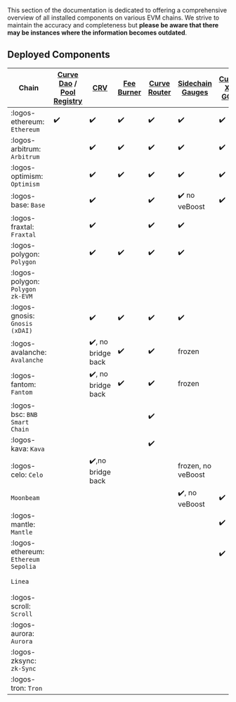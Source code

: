This section of the documentation is dedicated to offering a comprehensive overview of all installed components on various EVM chains. We strive to maintain the accuracy and completeness but **please be aware that there may be instances where the information becomes outdated**.

## **Deployed Components**

| Chain | [Curve Dao](deployed-contracts.md#curve-dao) / [Pool Registry](deployed-contracts.md#pool-registry) | [CRV](deployed-contracts.md#curve-dao) | [ Fee Burner](deployed-contracts.md#fee-burner) | [Curve Router](deployed-contracts.md#curve-router) | [Sidechain Gauges ](deployed-contracts.md#evm-sidechain-gauges)  | [Curve X-GOV ](deployed-contracts.md#curve-x-gov) | [Stableswap-NG](deployed-contracts.md#stableswap-ng) | [TwoCrypto-NG](deployed-contracts.md#twocrypto-ng) | [Tricrypto-NG](deployed-contracts.md#tricrypto-ng) | [StableCalcZap](deployed-contracts.md#stablecalczap) | [CryptoCalcZap](deployed-contracts.md#cryptocalczap) | [DepositAndStake Zap](deployed-contracts.md#depositandstake-zap) | [crvUSD](deployed-contracts.md#curve-stablecoin) | [lending (soon)](deployed-contracts.md#lending) |
| ----------- | ----------- |----------- |----------- |----------- |----------- |----------- |----------- |----------- |----------- |----------- |----------- |----------- | ----------- | ----------- |
| :logos-ethereum: `Ethereum`       | ✔️ | ✔️ | ✔️ | ✔️ | ✔️ | ✔️ | ✔️ | ✔️ | enabled | ✔️ | ✔️ | ✔️ | mint |   |
| :logos-arbitrum: `Arbitrum`       |   | ✔️ | ✔️ | ✔️ | ✔️ | ✔️ | ✔️ | ✔️ | disable, enabled | ✔️ | ✔️ | ✔️ | ✔️ |   |
| :logos-optimism: `Optimism`       |   | ✔️ | ✔️ | ✔️ | ✔️ | ✔️ | ✔️ | ✔️ | disable, enabled | ✔️ | ✔️ | ✔️ | ✔️ |   |
| :logos-base: `Base`               |   | ✔️ |   | ✔️ | ✔️ no veBoost | ✔️ | ✔️ | ✔️ | disable, enabled | ✔️ | ✔️ | ✔️ | ✔️ |   |
| :logos-fraxtal: `Fraxtal`                         |   | ✔️ |   | ✔️ | ✔️ |   | ✔️ | ✔️ | disable, enabled | ✔️ | ✔️ | ✔️ |   |   |
| :logos-polygon: `Polygon`         |   | ✔️ | ✔️ | ✔️ | ✔️ |   | ✔️ | ✔️ | disable, enabled | ✔️ | ✔️ | ✔️ |   |   |
| :logos-polygon: `Polygon zk-EVM`  |   |   |   |   |   |   | ✔️ | ✔️ | disable, enabled |   |   |   | ✔️ |   |
| :logos-gnosis: `Gnosis (xDAI)`    |   | ✔️ | ✔️ | ✔️ | ✔️ |   | ✔️ | ✔️ | disable, enabled | ✔️ | ✔️ | ✔️ | ✔️ |   |
| :logos-avalanche: `Avalanche`     |   | ✔️, no bridge back | ✔️  | ✔️ | frozen |   | ✔️ | ✔️ | disable, enabled | ✔️ | ✔️ | ✔️ | ✔️ |   |
| :logos-fantom: `Fantom`           |   | ✔️, no bridge back  | ✔️  | ✔️ | frozen |   | ✔️ | ✔️ | disable, enabled | ✔️ | ✔️ | ✔️ | ✔️ |   |
| :logos-bsc: `BNB Smart Chain`     |   |   |  | ✔️ |   |   | ✔️ | ✔️ | disable, enabled | ✔️ | ✔️ | ✔️ | ? |   |
| :logos-kava: `Kava`               |   |   |  | ✔️ |   |   | ✔️ | ✔️ | disable, enabled | ✔️ | ✔️ | ✔️ |   |   |
| :logos-celo: `Celo`               |   | ✔️,no bridge back |   |   | frozen, no veBoost |   | ✔️ | ✔️ | disable, enabled | ✔️ | ✔️ |   |   |   |
| `Moonbeam`                        |   |   |   |   | ✔️, no veBoost | ✔️ |   |   |   |   |   |   |   |   |
| :logos-mantle: `Mantle`           |   |   |   |   |   | ✔️ | ✔️ | ✔️ | disable, enabled |   |   |   |   |   |
|:logos-ethereum: `Ethereum Sepolia`|   |   |   |   |   | ✔️ | ✔️ | ✔️ | disable, enabled |   |   |   |   |   |
| `Linea`                           |   |   |   |   |   |   | ✔️ | ✔️ | disable, enabled |   |   |   |   |   |
| :logos-scroll: `Scroll`           |   |   |   |   |   |   | ✔️ | ✔️ | disable, enabled |   |   |   |   |   |
| :logos-aurora: `Aurora`           |   |   |   |   |   |   | ✔️ | ✔️ | disable, enabled | ✔️ | ✔️ |   |   |   |
| :logos-zksync: `zk-Sync`           |   |   |   |   |   |   | soon | soon | soon |   |   |   |   |
| :logos-tron: `Tron`               |   |   |   |   |   |   | soon | soon | soon |   |   |   |   |